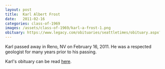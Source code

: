 ```yaml
---
layout: post
title:  Karl Albert Frost
date:   2011-02-16
categories: class-of-1969
images: /assets/class-of-1969/karl-a-frost-1.png
obituary: https://www.legacy.com/obituaries/seattletimes/obituary.aspx?n=karl-a-frost&pid=149076998
---
```

Karl passed away in Reno, NV on February 16, 2011. He was a respected geologist for many years prior to his passing.

Karl's obituary can be read [here](https://www.legacy.com/obituaries/seattletimes/obituary.aspx?n=karl-a-frost&pid=149076998).
